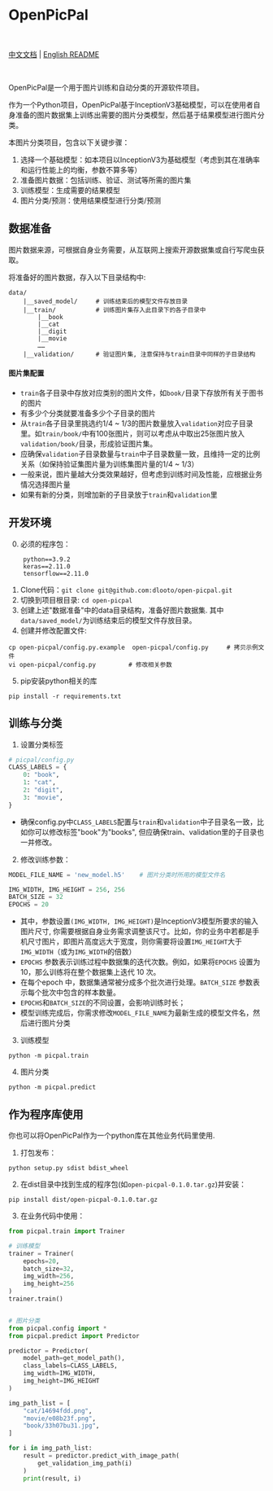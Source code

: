 # OpenPicPal

<br>

[中文文档](README.md) | [English README](README_EN.md)

<br>

OpenPicPal是一个用于图片训练和自动分类的开源软件项目。

作为一个Python项目，OpenPicPal基于InceptionV3基础模型，可以在使用者自身准备的图片数据集上训练出需要的图片分类模型，然后基于结果模型进行图片分类。

本图片分类项目，包含以下关键步骤：
1. 选择一个基础模型：如本项目以InceptionV3为基础模型（考虑到其在准确率和运行性能上的均衡，参数不算多等）
2. 准备图片数据：包括训练、验证、测试等所需的图片集
3. 训练模型：生成需要的结果模型
4. 图片分类/预测：使用结果模型进行分类/预测

## 数据准备
图片数据来源，可根据自身业务需要，从互联网上搜索开源数据集或自行写爬虫获取。

将准备好的图片数据，存入以下目录结构中:
```
data/
    |__saved_model/     # 训练结束后的模型文件存放目录
    |__train/           # 训练图片集存入此目录下的各子目录中
        |__book             
        |__cat              
        |__digit            
        |__movie            
        ……
    |__validation/      # 验证图片集, 注意保持与train目录中同样的子目录结构
```    

#### 图片集配置
* `train`各子目录中存放对应类别的图片文件，如`book/`目录下存放所有关于图书的图片
* 有多少个分类就要准备多少个子目录的图片
* 从`train`各子目录里挑选约1/4 ~ 1/3的图片数量放入`validation`对应子目录里。如`train/book/`中有100张图片，则可以考虑从中取出25张图片放入`validation/book/`目录，形成验证图片集。
* 应确保`validation`子目录数量与`train`中子目录数量一致，且维持一定的比例关系（如保持验证集图片量为训练集图片量的1/4 ~ 1/3）
* 一般来说，图片量越大分类效果越好，但考虑到训练时间及性能，应根据业务情况选择图片量
* 如果有新的分类，则增加新的子目录放于`train`和`validation`里

## 开发环境
0. 必须的程序包：
```shell
    python==3.9.2
    keras==2.11.0
    tensorflow==2.11.0
```
1. Clone代码：`git clone git@github.com:dlooto/open-picpal.git`
2. 切换到项目根目录: `cd open-picpal`
3. 创建上述"数据准备"中的data目录结构，准备好图片数据集. 其中`data/saved_model/`为训练结束后的模型文件存放目录。
4. 创建并修改配置文件:

```shell
cp open-picpal/config.py.example  open-picpal/config.py     # 拷贝示例文件
vi open-picpal/config.py         # 修改相关参数
```

5. pip安装python相关的库
```
pip install -r requirements.txt 
```

## 训练与分类

1. 设置分类标签
```python
# picpal/config.py
CLASS_LABELS = {
    0: "book",
    1: "cat",
    2: "digit",
    3: "movie",
}
```
* 确保config.py中`CLASS_LABELS`配置与`train`和`validation`中子目录名一致，比如你可以修改标签"book"为"books", 但应确保train、validation里的子目录也一并修改。

2. 修改训练参数：
```python
MODEL_FILE_NAME = 'new_model.h5'    # 图片分类时所用的模型文件名    

IMG_WIDTH, IMG_HEIGHT = 256, 256     
BATCH_SIZE = 32                      
EPOCHS = 20                         
```
* 其中，参数设置`(IMG_WIDTH, IMG_HEIGHT)`是InceptionV3模型所要求的输入图片尺寸, 你需要根据自身业务需求调整该尺寸。比如，你的业务中若都是手机尺寸图片，即图片高度远大于宽度，则你需要将设置`IMG_HEIGHT`大于`IMG_WIDTH`（或为`IMG_WIDTH`的倍数）
* `EPOCHS` 参数表示训练过程中数据集的迭代次数。例如，如果将`EPOCHS` 设置为 10，那么训练将在整个数据集上迭代 10 次。
* 在每个epoch 中，数据集通常被分成多个批次进行处理。`BATCH_SIZE` 参数表示每个批次中包含的样本数量。
* `EPOCHS`和`BATCH_SIZE`的不同设置，会影响训练时长；
* 模型训练完成后，你需求修改`MODEL_FILE_NAME`为最新生成的模型文件名，然后进行图片分类

3. 训练模型
```shell
python -m picpal.train
```

4. 图片分类
```shell
python -m picpal.predict
```

## 作为程序库使用
你也可以将OpenPicPal作为一个python库在其他业务代码里使用.
1. 打包发布： 
```
python setup.py sdist bdist_wheel
``` 
2. 在dist目录中找到生成的程序包(如`open-picpal-0.1.0.tar.gz`)并安装：
```
pip install dist/open-picpal-0.1.0.tar.gz
```
3. 在业务代码中使用：
```python
from picpal.train import Trainer

# 训练模型
trainer = Trainer(
    epochs=20,
    batch_size=32, 
    img_width=256, 
    img_height=256
)
trainer.train()


# 图片分类
from picpal.config import *
from picpal.predict import Predictor

predictor = Predictor(
    model_path=get_model_path(),
    class_labels=CLASS_LABELS,
    img_width=IMG_WIDTH,
    img_height=IMG_HEIGHT
)

img_path_list = [
    "cat/14694fdd.png",
    "movie/e08b23f.png",
    "book/33h07bu31.jpg",
]

for i in img_path_list:
    result = predictor.predict_with_image_path(
        get_validation_img_path(i)
    )
    print(result, i)
```
